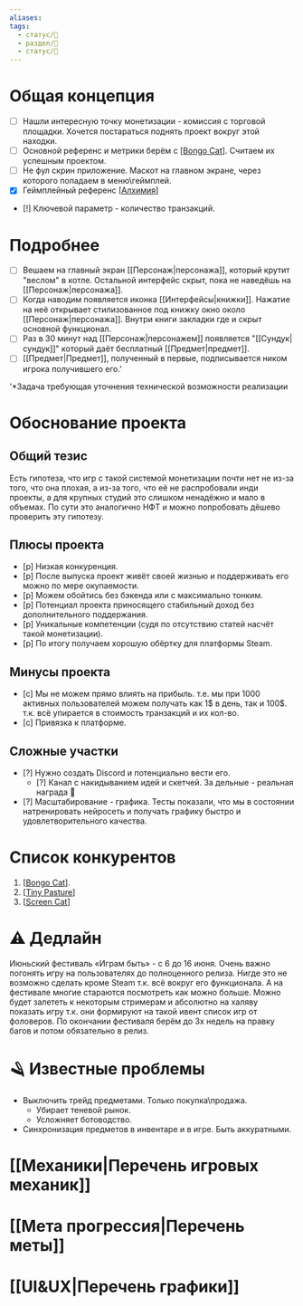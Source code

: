 ```yaml
---
aliases: 
tags:
  - статус/🌿
  - раздел/📃
  - статус/💬
---
```

# Общая концепция
- [ ] Нашли интересную точку монетизации - комиссия с торговой площадки. Хочется постараться поднять проект вокруг этой находки.
- [ ] Основной референс и метрики берём с [[Bongo Cat](https://store.steampowered.com/app/3419430/Bongo_Cat/)]. Считаем их успешным проектом.
- [ ] Не фул скрин приложение. Маскот на главном экране, через которого попадаем в меню\геймплей.
- [x] Геймплейный референс [[Алхимия](https://alchemy-game.ru/)]
- [!] Ключевой параметр - количество транзакций.

# Подробнее
- [ ] Вешаем на главный экран [[Персонаж|персонажа]], который крутит "веслом" в котле. Остальной интерфейс скрыт, пока не наведёшь на [[Персонаж|персонажа]].
- [ ] Когда наводим появляется иконка [[Интерфейсы|книжки]]. Нажатие на неё открывает стилизованное под книжку окно около [[Персонаж|персонажа]]. Внутри книги закладки где и скрыт основной функционал.
- [ ] Раз в 30 минут над [[Персонаж|персонажем]] появляется "[[Сундук|сундук]]" который даёт бесплатный [[Предмет|предмет]].
- [ ] [[Предмет|Предмет]], полученный в первые, подписывается ником игрока получившего его.'

'*Задача требующая уточнения технической возможности реализации 

# Обоснование проекта
## Общий тезис
Есть гипотеза, что игр с такой системой монетизации почти нет не из-за того, что она плохая, а из-за того, что её не распробовали инди проекты, а для крупных студий это слишком ненадёжно и мало в объемах. По сути это аналогично НФТ и можно попробовать дёшево проверить эту гипотезу.

## Плюсы проекта
- [p] Низкая конкуренция.
- [p] После выпуска проект живёт своей жизнью и поддерживать его можно по мере окупаемости.
- [p] Можем обойтись без бэкенда или с максимально тонким.
- [p] Потенциал проекта приносящего стабильный доход без дополнительного поддержания.
- [p] Уникальные компетенции (судя по отсутствию статей насчёт такой монетизации).
- [p] По итогу получаем хорошую обёртку для платформы Steam.
 
## Минусы проекта
- [c] Мы не можем прямо влиять на прибыль. т.е. мы при 1000 активных пользователей можем получать как 1$ в день, так и 100$. т.к. всё упирается в стоимость транзакций и их кол-во.
- [c] Привязка к платформе.

## Сложные участки
- [?] Нужно создать Discord и потенциально вести его.
	- [?] Канал с накидыванием идей и скетчей. За дельные - реальная награда 💸
- [?] Масштабирование - графика. Тесты показали, что мы в состоянии натренировать нейросеть и получать графику быстро и удовлетворительного качества.

# Список конкурентов
1. [[Bongo Cat](https://store.steampowered.com/app/3419430/Bongo_Cat/)].
2. [[Tiny Pasture](https://store.steampowered.com/app/3167550/Tiny_Pasture/)]
3. [[Screen Cat](https://store.steampowered.com/app/3402530/Screen_Cat/)]

# ⚠ Дедлайн
Июньский фестиваль «Играм быть» - с 6 до 16 июня.
Очень важно погонять игру на пользователях до полноценного релиза. Нигде это не возможно сделать кроме Steam т.к. всё вокруг его функционала. А на фестивале многие стараются посмотреть как можно больше.
Можно будет залететь к некоторым стримерам и абсолютно на халяву показать игру т.к. они формируют на такой ивент список игр от фоловеров.
По окончании фестиваля берём до 3х недель на правку багов и потом обязательно в релиз.

# 🪒 Известные проблемы
- Выключить трейд предметами. Только покупка\продажа.
	- Убирает теневой рынок.
	- Усложняет ботоводство.
- Синхронизация предметов в инвентаре и в игре. Быть аккуратными.


# [[Механики|Перечень игровых механик]]

# [[Мета прогрессия|Перечень меты]]

# [[UI&UX|Перечень графики]]